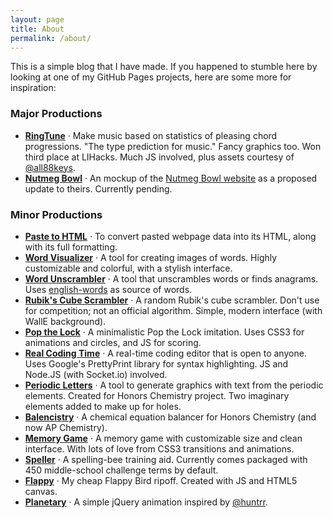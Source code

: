 ```yaml
---
layout: page
title: About
permalink: /about/
---
```


This is a simple blog that I have made. If you happened to stumble here by looking at one of my GitHub Pages projects, here are some more for inspiration:

### Major Productions

- [**RingTune**](/ringtune-website) &middot; Make music based on statistics of pleasing chord progressions. "The type prediction for music." Fancy graphics too. Won third place at LIHacks. Much JS involved, plus assets courtesy of [@all88keys](https://www.github.com/all88keys).
- [**Nutmeg Bowl**](/nutmegbowl) &middot; An mockup of the [Nutmeg Bowl website](http://www.nutmegbowl.com/) as a proposed update to theirs. Currently pending.

### Minor Productions

- [**Paste to HTML**](/paste-to-html) &middot; To convert pasted webpage data into its HTML, along with its full formatting.
- [**Word Visualizer**](/word-visualizer) &middot; A tool for creating images of words. Highly customizable and colorful, with a stylish interface.
- [**Word Unscrambler**](/unscrambler) &middot; A tool that unscrambles words or finds anagrams. Uses [english-words](https://github.com/dwyl/english-words) as source of words.
- [**Rubik's Cube Scrambler**](/scrambler) &middot; A random Rubik's cube scrambler. Don't use for competition; not an official algorithm. Simple, modern interface (with WallE background).
- [**Pop the Lock**](/pop-the-lock) &middot; A minimalistic Pop the Lock imitation. Uses CSS3 for animations and circles, and JS for scoring.
- [**Real Coding Time**](/realcodingtime) &middot; A real-time coding editor that is open to anyone. Uses Google's PrettyPrint library for syntax highlighting. JS and Node.JS (with Socket.io) involved.
- [**Periodic Letters**](/periodic-letters) &middot; A tool to generate graphics with text from the periodic elements. Created for Honors Chemistry project. Two imaginary elements added to make up for holes.
- [**Balencistry**](/balencistry) &middot; A chemical equation balancer for Honors Chemistry (and now AP Chemistry).
- [**Memory Game**](/memory-game) &middot; A memory game with customizable size and clean interface. With lots of love from CSS3 transitions and animations.
- [**Speller**](/speller) &middot; A spelling-bee training aid. Currently comes packaged with 450 middle-school challenge terms by default.
- [**Flappy**](/flappy) &middot; My cheap Flappy Bird ripoff. Created with JS and HTML5 canvas.
- [**Planetary**](/planetary) &middot; A simple jQuery animation inspired by [@huntrr](https://www.github.com/huntrr).

